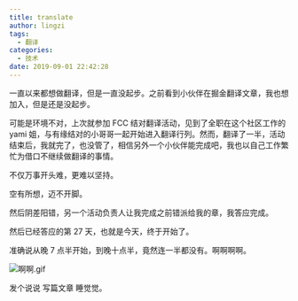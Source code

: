 ```yaml
---
title: translate
author: lingzi
tags:
  - 翻译
categories:
  - 技术
date: 2019-09-01 22:42:28
---
```


一直以来都想做翻译，但是一直没起步。之前看到小伙伴在掘金翻译文章，我也想加入，但是还是没起步。

可能是环境不对，上次就参加 FCC 结对翻译活动，见到了全职在这个社区工作的 yami 姐，与有缘结对的小哥哥一起开始进入翻译行列。然而，翻译了一半，活动结束后，我就完了，也没管了，相信另外一个小伙伴能完成吧，我也以自己工作繁忙为借口不继续做翻译的事情。

不仅万事开头难，更难以坚持。

空有所想，迈不开脚。

然后阴差阳错，另一个活动负责人让我完成之前错派给我的章，我答应完成。

然后已经答应的第 27 天，也就是今天，终于开始了。

准确说从晚 7 点半开始，到晚十点半，竟然连一半都没有。啊啊啊啊。

![啊啊.gif](./1.jpg)

发个说说 写篇文章 睡觉觉。
